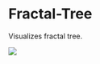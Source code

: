 # Fractal-Tree
Visualizes fractal tree.

![](https://cdn.steemitimages.com/DQmPNiLfha6y1xHzH9Jkv9emi5UsmyWqMFRH8pH5VuMHtwb/image.png)
